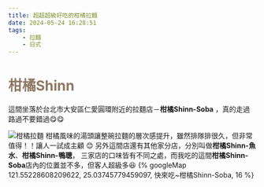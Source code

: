 ```yaml
---
title: 超超超級好吃的柑橘拉麵
date: 2024-05-24 16:28:51
tags: 
    - 拉麵
    - 日式
---
```

# <font color=#8F7964>柑橘Shinn</font>
這間坐落於台北市大安區仁愛圓環附近的拉麵店－**柑橘Shinn-Soba** ，真的走過路過不要錯過:yum::yum:
<!--more-->
![柑橘拉麵](../../../../images/ramen.jpg)
柑橘風味的湯頭讓整碗拉麵的層次感提升，雖然排隊排很久，但非常值得！！讓人一試成主顧 :blush:
另外這間店還有其他家分店，分別叫做**柑橘Shinn-魚水**、**柑橘Shinn-鴨聰**，
三家店的口味皆有不同之處，而我吃的這間**柑橘Shinn-Soba**店內的位置並不多，但客人超級多:satisfied:
{% googleMap 121.55228608209622, 25.03745779459097, 快來吃~柑橘Shinn-Soba, 16 %}

